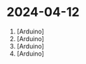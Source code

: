 # 2024-04-12

1. [](https://github.comundefined "") [Arduino]
2. [](https://github.comundefined "Extreme Electronics Learning Laboratory") [Arduino]
3. [](https://github.comundefined "Arduino firmware for the single colour 220v lampheart project.") [Arduino]
4. [](https://github.comundefined "Amo + Arduino = Arduimo") [Arduino]
